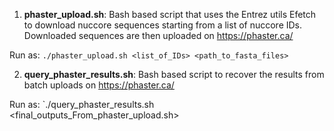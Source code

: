 1. **phaster_upload.sh**: Bash based script that uses the Entrez utils Efetch to download nuccore sequences starting from a list of nuccore IDs. Downloaded sequences are then uploaded on https://phaster.ca/

Run as: `./phaster_upload.sh <list_of_IDs> <path_to_fasta_files>`

2. **query_phaster_results.sh**: Bash based script to recover the results from batch uploads on https://phaster.ca/
 
Run as: `./query_phaster_results.sh <final_outputs_From_phaster_upload.sh>
